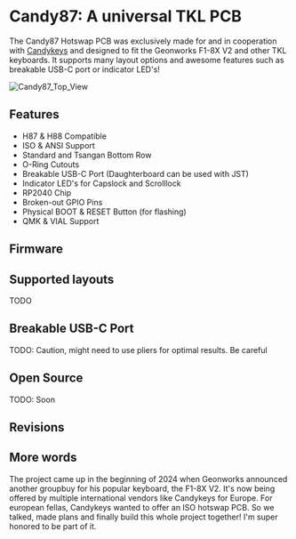 # Candy87: A universal TKL PCB
The Candy87 Hotswap PCB was exclusively made for and in cooperation with [Candykeys](https://candykeys.com/) and designed to fit the Geonworks F1-8X V2 and other TKL keyboards. It supports many layout options and awesome features such as breakable USB-C port or indicator LED's!

![Candy87_Top_View](https://github.com/user-attachments/assets/232b2038-8ebe-4651-b32d-1656d3a3d183)

## Features
- H87 & H88 Compatible
- ISO & ANSI Support
- Standard and Tsangan Bottom Row
- O-Ring Cutouts
- Breakable USB-C Port (Daughterboard can be used with JST)
- Indicator LED's for Capslock and Scrolllock
- RP2040 Chip
- Broken-out GPIO Pins
- Physical BOOT & RESET Button (for flashing)
- QMK & VIAL Support

## Firmware

## Supported layouts

TODO

## Breakable USB-C Port

TODO: Caution, might need to use pliers for optimal results. Be careful

## Open Source
TODO: Soon

## Revisions

## More words

The project came up in the beginning of 2024 when Geonworks announced another groupbuy for his popular keyboard, the F1-8X V2. It's now being offered by multiple international vendors like Candykeys for Europe. For european fellas, Candykeys wanted to offer an ISO hotswap PCB. So we talked, made plans and finally build this whole project together! I'm super honored to be part of it.
